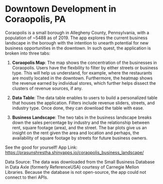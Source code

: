 # Downtown Development in Coraopolis, PA

Coraopolis is a small borough in Allegheny County, Pennsylvania, with a population of ~5488 as of 2019. The app explores the current business landscape in the borough with the intention to unearth potential for new business opportunities in the downtown. In such quest, the application is broken into three tabs:

1. **Coraopolis Map**: The map shows the concentration of the businesses in Coraopolis. Users have the flexbility to filter by either streets or business type. This will help us understand, for example, where the restaurants are mostly located in the downtown. Furthermore, the heatmap shows the revenue earned by individual stores, which further helps dissect the clusters of revenue sources, if any.

2. **Data Table**: The data table enables to users to build a personalized table that houses the application. Filters include revenue sliders, streets, and industry type. Once done, they can download the table with ease.

3. **Business Landscape**: The two tabs in the business landscape breaks down the sales percentage by industry and the relationship between rent, square footage (area), and the street. The bar plots give us an insight on the rent given the area and location and perhaps, the availability of square footage by streets for future business owners.

See the good for yourself!
App Link: https://prasunshrestha.shinyapps.io/coraopolis_business_landscape/

Data Source: The data was downloaded from the Small Business Database in Data Axle (formerly ReferenceUSA) courtesy of Carnegie Mellon Libraries. Because the database is not open-source, the app could not connect to theri APIs.
